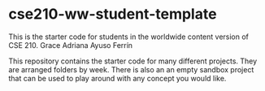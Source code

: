 # cse210-ww-student-template
This is the starter code for students in the worldwide content version of CSE 210.
Grace Adriana Ayuso Ferrín

This repository contains the starter code for many different projects. They are arranged folders by week. There is also an an empty sandbox project that can be used to play around with any concept you would like.
